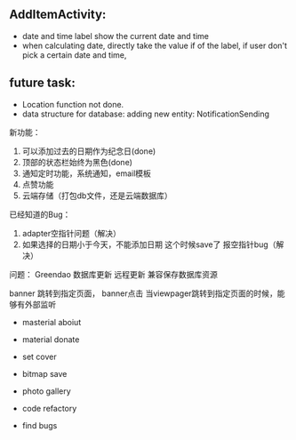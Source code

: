 ## AddItemActivity:
 * date and time label show the current date and time
 * when calculating date, directly take the value if of the label, if user don't pick a certain date and time,


## future task:
 * Location function not done.
 * data structure for database: adding new entity: NotificationSending

新功能：
 1. 可以添加过去的日期作为纪念日(done)
 2. 顶部的状态栏始终为黑色(done)
 3. 通知定时功能，系统通知，email模板
 4. 点赞功能
 5. 云端存储（打包db文件，还是云端数据库）

 已经知道的Bug：
 1. adapter空指针问题（解决）
 2. 如果选择的日期小于今天，不能添加日期 这个时候save了 报空指针bug（解决）

 问题：
 Greendao 数据库更新
 远程更新 兼容保存数据库资源

 banner 跳转到指定页面，
 banner点击 当viewpager跳转到指定页面的时候，能够有外部监听
 
 
 
* masterial aboiut
* material donate 
* set cover 
* bitmap save 
* photo gallery

* code refactory
* find bugs


 
